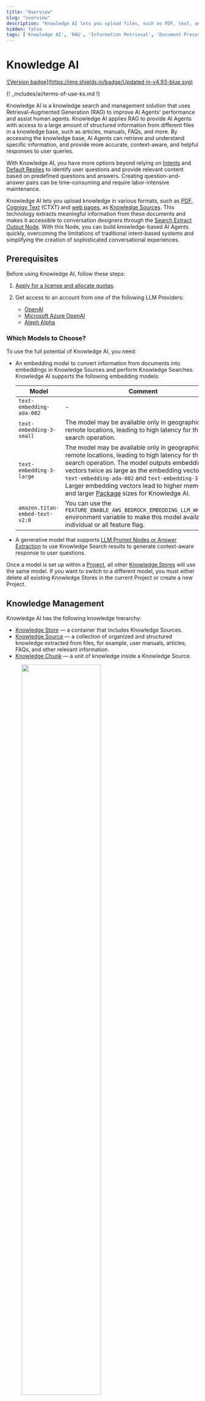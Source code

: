 ```yaml
---
title: "Overview"
slug: "overview"
description: "Knowledge AI lets you upload files, such as PDF, text, and Cognigy Text format, as Knowledge Sources. This feature uses RAG to extract meaningful information from documents and makes it accessible to AI Agents through Knowledge AI Nodes."
hidden: false
tags: ['Knowledge AI', 'RAG', 'Information Retrieval', 'Document Processing', 'Knowledge Management']
---
```


# Knowledge AI

[![Version badge](https://img.shields.io/badge/Updated in-v4.93-blue.svg)](../../../release-notes/4.93.md)

{! _includes/ai/terms-of-use-ks.md !}

Knowledge AI is a knowledge search and management solution that uses Retrieval-Augmented Generation (RAG) to improve AI Agents' performance and assist human agents. Knowledge AI applies RAG to provide AI Agents with access to a large amount of structured information from different files in a knowledge base, such as articles, manuals, FAQs, and more. By accessing the knowledge base, AI Agents can retrieve and understand specific information, and provide more accurate, context-aware, and helpful responses to user queries.

With Knowledge AI, you have more options beyond relying on [Intents](../nlu/intents/ml-intents.md) and [Default Replies](../nlu/overview.md#default-replies) to identify user questions and provide relevant content based on predefined questions and answers. Creating question-and-answer pairs can be time-consuming and require labor-intensive maintenance.

Knowledge AI lets you upload knowledge in various formats, such as [PDF](knowledge-source/text-formats/pdf.md), [Cognigy Text](knowledge-source/text-formats/ctxt.md) (CTXT) and [web pages](knowledge-source/text-formats/web-page.md), as [Knowledge Sources](knowledge-source/knowledge-source.md). This technology extracts meaningful information from these documents and makes it accessible to conversation designers through the [Search Extract Output Node](knowledge-search-and-extraction/search-extract-output.md). With this Node, you can build knowledge-based AI Agents quickly, overcoming the limitations of traditional intent-based systems and simplifying the creation of sophisticated conversational experiences.

## Prerequisites

Before using Knowledge AI, follow these steps:

1. [Apply for a license and allocate quotas](activate.md).
2. Get access to an account from one of the following LLM Providers:

    - [OpenAI](https://platform.openai.com/)
    - [Microsoft Azure OpenAI](https://azure.microsoft.com/en-us/products/cognitive-services/openai-service)
    - [Aleph Alpha](https://app.aleph-alpha.com/signup)

### Which Models to Choose?

To use the full potential of Knowledge AI, you need:

- An embedding model to convert information from documents into embeddings in Knowledge Sources and perform Knowledge Searches. Knowledge AI supports the following embedding models:

    | Model                                                                   | Comment                                                                                                                                                                                                                                                                                                                                                                                |
    |-------------------------------------------------------------------------|----------------------------------------------------------------------------------------------------------------------------------------------------------------------------------------------------------------------------------------------------------------------------------------------------------------------------------------------------------------------------------------|
    | <span style="white-space: nowrap;">`text-embedding-ada-002`<span>       | -                                                                                                                                                                                                                                                                                                                                                                                      |
    | <span style="white-space: nowrap;">`text-embedding-3-small`<span>       | The model may be available only in geographically remote locations, leading to high latency for the search operation.                                                                                                                                                                                                                                                                  |
    | <span style="white-space: nowrap;">`text-embedding-3-large`<span>       | The model may be available only in geographically remote locations, leading to high latency for the search operation. The model outputs embedding vectors twice as large as the embedding vectors from `text-embedding-ada-002` and `text-embedding-3-small`. Larger embedding vectors lead to higher memory use and larger [Package](../../build/packages.md) sizes for Knowledge AI. |
    | <span style="white-space: nowrap;">`amazon.titan-embed-text-v2:0`<span> | You can use the `FEATURE_ENABLE_AWS_BEDROCK_EMBEDDING_LLM_WHITELIST` environment variable to make this model available to individual or all feature flag.                                                                                                                                                                                                                              |

- A generative model that supports [LLM Prompt Nodes or Answer Extraction](../../empower/llms/model-support-by-feature.md) to use Knowledge Search results to generate context-aware response to user questions.

Once a model is set up within a [Project](../../build/projects.md), all other [Knowledge Stores](#knowledge-store) will use the same model. If you want to switch to a different model, you must either delete all existing Knowledge Stores in the current Project or create a new Project.

## Knowledge Management

Knowledge AI has the following knowledge hierarchy:

- [Knowledge Store](knowledge-store.md) — a container that includes Knowledge Sources.
- [Knowledge Source](knowledge-source/knowledge-source.md) — a collection of organized and structured knowledge extracted from files, for example, user manuals, articles, FAQs, and other relevant information.
- [Knowledge Chunk](knowledge-chunk/knowledge-chunk.md) — a unit of knowledge inside a Knowledge Source.

<figure>
    <img class="image-center" src="../../../../_assets/ai/empower/knowledge-ai/knowledge-hierarchy.png" width="70%"/>
</figure>

## Knowledge AI Workflow

Working with Knowledge AI involves two phases, similar to the Intents workflow. The first phase consists of collecting, preprocessing, and integrating data — a process known as ingestion — from your knowledge base, and the second phase is querying the knowledge base during [run-time](../generative-ai.md#run-time-generative-ai-features).

### First Phase

1. **Raw Information Upload** — you upload information as files to Knowledge AI.
2. **Knowledge Chunk Extraction** — Knowledge AI extracts text and metadata from the raw information through a collection of tools and processes the information into a Knowledge Source. The Knowledge Source is divided in Knowledge Chunks, which you can edit in the Chunk editor.
3. **Vectorization** — Knowledge AI encodes Knowledge Chunks into embeddings. Embeddings are high-dimensional vectors that encode word meaning and similarity into numeric representations. Knowledge AI stores the embeddings in a specialized internal database for quick access during run-time.

### Second Phase

1. **Knowledge Base Querying**. During run-time, Knowledge AI queries the Knowledge Sources to provide accurate and contextually appropriate responses to user questions.
2. **Knowledge-based AI Agents Building**. AI Agents use the information stored in the Knowledge Sources to engage in more sophisticated and intelligent conversations with users.

## Use cases

With Knowledge AI, both human agents and AI Agents can retrieve information from various Knowledge Sources and provide better responses to your customers:

- **Knowledge AI for AI Agents** — use the [Search Extract Output Node](../../build/node-reference/other-nodes/search-extract-output.md) so that AI Agents can retrieve product-specific knowledge from Knowledge Sources, for example, manuals and web pages. This way, AI Agent's output more accurate information to customers.
- **Use Knowledge AI for human agents** — by retrieving data from different Knowledge Sources, LLMs reduce the burden on human agents, making information access quicker and more efficient. To let human agents use the Knowledge Sources for solving tasks, add a widget to the AI Copilot workspace using a [Copilot: Knowledge Tile Node](../../build/node-reference/ai-copilot/knowledge-tile.md). The widget serves as a search tool, enabling human agents to enter questions and retrieve information from the knowledge base.

??? note "FAQ"

    **Q1**: Is Knowledge AI free of charge?

    **A1**: Knowledge AI is not free of charge and requires a [separate license](activate.md#apply-for-a-license).

    **Q2**: I received `Request failed with status code 429` error message while attempting to upload a file. How can I solve this issue?

    **A2**: The `429` error occurs when your organization's rate limit is exceeded on the side of your LLM's provider. To learn more, refer to your provider's documentation. For instance, if you use the OpenAI API, check out the article [How can I solve 429: 'Too Many Requests' errors?](https://help.openai.com/en/articles/5955604-how-can-i-solve-429-too-many-requests-errors).

    **Q3**: I received a `Error while performing knowledge search. Remote returned error: Search failed: Could not fetch embeddings due to missing API resource name for Azure OpenAI` error message while using knowledge search features. How can I solve this issue?

    **A3**: In recent releases, we have updated the connection settings to Azure OpenAI LLMs and added new parameters, such as the Resource Name. If you have an older connection (for example, created in the 4.53 release) to Azure OpenAI LLMs, especially Azure OpenAI `text-embedding-ada-002` for Knowledge Search, you might receive this error message when you trigger an LLM. To resolve this issue, recreate the LLM and the connection so that both have the latest format.

## More Information

- [Getting started with Knowledge AI](getting-started.md)
- [Cognigy Text Format](knowledge-source/text-formats/ctxt.md)
- [PDF](knowledge-source/text-formats/pdf.md)
- [Web Page](knowledge-source/text-formats/web-page.md)
- [Search Extract Output Node](../../build/node-reference/other-nodes/search-extract-output.md)
- [LLM](../llms/overview.md)
- [Generative AI](../generative-ai.md)
